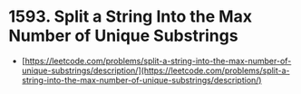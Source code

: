 # 1593. Split a String Into the Max Number of Unique Substrings

- [https://leetcode.com/problems/split-a-string-into-the-max-number-of-unique-substrings/description/](https://leetcode.com/problems/split-a-string-into-the-max-number-of-unique-substrings/description/)

